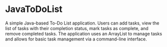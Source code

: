 # JavaToDoList
A simple Java-based To-Do List application. Users can add tasks, view the list of tasks with their completion status, mark tasks as complete, and remove completed tasks. The application uses an ArrayList to manage tasks and allows for basic task management via a command-line interface.
